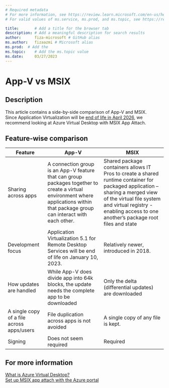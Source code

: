 ```yaml
---
# Required metadata
# For more information, see https://review.learn.microsoft.com/en-us/help/platform/learn-editor-add-metadata?branch=main
# For valid values of ms.service, ms.prod, and ms.topic, see https://review.learn.microsoft.com/en-us/help/platform/metadata-taxonomies?branch=main

title:       # Add a title for the browser tab
description: # Add a meaningful description for search results
author:      fiza-microsoft # GitHub alias
ms.author:   fizaazmi # Microsoft alias
ms.prod:  # Add the
ms.topic:    # Add the ms.topic value
ms.date:     03/27/2023
---
```


# App-V vs MSIX

  
## Description  
  
This article contains a side-by-side comparison of App-V and MSIX.  
Since Application Virtualization will be [end of life in April 2026](/lifecycle/announcements/mdop-extended), we recommend looking at Azure Virtual Desktop with MSIX App Attach.  
  
  
## Feature-wise comparison

|Feature|App-V|MSIX|
| -------- | -------- | -------- |
|Sharing across apps |A connection group is an App-V feature that can group packages together to create a virtual environment where applications within that package group can interact with each other. |Shared package containers allows IT Pros to create a shared runtime container for packaged application – sharing a merged view of the virtual file system and virtual registry - enabling access to one another’s package root files and state |
|Development focus |Application Virtualization 5.1 for Remote Desktop Services will be end of life on January 10, 2023. |Relatively newer, introduced in 2018.|
|How updates are handled |While App-V does divide app into 64k blocks, the update needs the complete app to be downloaded|Only the delta (differential updates) are downloaded |
|A single copy of a file across apps/users |File duplication across apps is not avoided |A single copy of any file is kept.  |
|Signing |Does not seem required |Required|

  
  
## For more information
  
[What is Azure Virtual Desktop?](/azure/virtual-desktop/overview)  
[Set up MSIX app attach with the Azure portal](/azure/virtual-desktop/app-attach-azure-portal)


